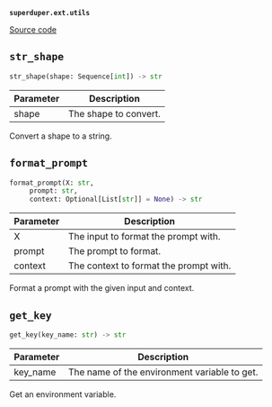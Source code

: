**`superduper.ext.utils`** 

[Source code](https://github.com/superduper/superduper/blob/main/superduper/ext/utils.py)

## `str_shape` 

```python
str_shape(shape: Sequence[int]) -> str
```
| Parameter | Description |
|-----------|-------------|
| shape | The shape to convert. |

Convert a shape to a string.

## `format_prompt` 

```python
format_prompt(X: str,
     prompt: str,
     context: Optional[List[str]] = None) -> str
```
| Parameter | Description |
|-----------|-------------|
| X | The input to format the prompt with. |
| prompt | The prompt to format. |
| context | The context to format the prompt with. |

Format a prompt with the given input and context.

## `get_key` 

```python
get_key(key_name: str) -> str
```
| Parameter | Description |
|-----------|-------------|
| key_name | The name of the environment variable to get. |

Get an environment variable.

